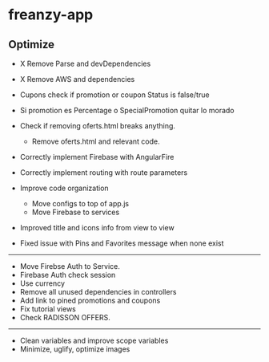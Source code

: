 # freanzy-app




## Optimize

- X Remove Parse and devDependencies
- X Remove AWS and dependencies
- Cupons check if promotion or coupon Status is false/true
- Si promotion es Percentage o SpecialPromotion quitar lo morado
- Check if removing oferts.html breaks anything.
  - Remove oferts.html and relevant code.

- Correctly implement Firebase with AngularFire
- Correctly implement routing with route parameters

- Improve code organization
  - Move configs to top of app.js
  - Move Firebase to services

- Improved title and icons info from view to view
- Fixed issue with Pins and Favorites message when none exist

----------------------------------------------------------------


- Move Firebse Auth to Service.
- Firebase Auth check session
- Use currency
- Remove all unused dependencies in controllers
- Add link to pined promotions and coupons
- Fix tutorial views
- Check RADISSON OFFERS.


-----------------------------------------------------------------  
- Clean variables and improve scope variables
- Minimize, uglify, optimize images
